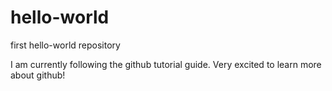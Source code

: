 # hello-world
first hello-world repository

I am currently following the github tutorial guide. Very excited to learn more about github!
